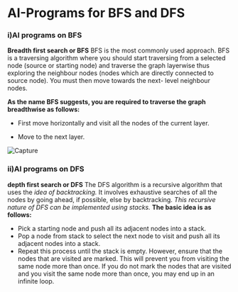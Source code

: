 # AI-Programs for BFS and DFS
### i)AI programs on BFS
  **Breadth first search or BFS** 
  BFS is the most commonly used approach.
  BFS is a traversing algorithm where you should start traversing from a selected node (source or starting node) and traverse the graph       layerwise thus exploring the neighbour nodes (nodes which are directly connected to source node). You must then move towards the next-     level neighbour nodes.

  __As the name BFS suggests, you are required to traverse the graph breadthwise as follows:__
  
  - First move horizontally and visit all the nodes of the current layer.
  
  - Move to the next layer.

![Capture](https://user-images.githubusercontent.com/39990761/61955212-23cdd700-afd8-11e9-80f9-f4f3ac45888d.JPG)






### ii)AI programs on DFS
  **depth first search or DFS**
  The DFS algorithm is a recursive algorithm that uses the *idea of backtracking.* 
  It involves exhaustive searches of all the nodes by going ahead, if possible, else by backtracking.
  _This recursive nature of DFS can be implemented using stacks._ 
  **The basic idea is as follows:**
  - Pick a starting node and push all its adjacent nodes into a stack.
  - Pop a node from stack to select the next node to visit and push all its adjacent nodes into a stack.
  - Repeat this process until the stack is empty. 
  However, ensure that the nodes that are visited are marked. This will prevent you from visiting the same node more than once. If you do     not mark the nodes that are visited and you visit the same node more than once, you may end up in an infinite loop.

